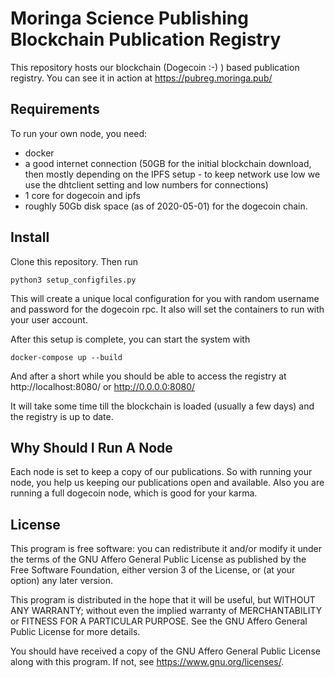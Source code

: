 # Moringa Science Publishing Blockchain Publication Registry

This repository hosts our blockchain (Dogecoin :-) ) based publication registry. 
You can see it in action at https://pubreg.moringa.pub/

## Requirements 
To run your own node, you need:
* docker
* a good internet connection (50GB for the initial blockchain download, then mostly depending on the IPFS setup - 
  to keep network use low we use the dhtclient setting and low numbers for connections)
* 1 core for dogecoin and ipfs
* roughly 50Gb disk space (as of 2020-05-01) for the dogecoin chain.

## Install
Clone this repository. Then run

```[bash]
python3 setup_configfiles.py
```

This will create a unique local configuration for you with random username and password for the dogecoin rpc. 
It also will set the containers to run with your user account. 

After this setup is complete, you can start the system with 
```[bash]
docker-compose up --build
```

And after a short while you should be able to access the registry at http://localhost:8080/ or http://0.0.0.0:8080/

It will take some time till the blockchain is loaded (usually a few days) and the registry is up to date.

## Why Should I Run A Node

Each node is set to keep a copy of our publications. So with running your node, you help us keeping our publications
open and available. Also you are running a full dogecoin node, which is good for your karma.

## License

This program is free software: you can redistribute it and/or modify
it under the terms of the GNU Affero General Public License as published
by the Free Software Foundation, either version 3 of the License, or
(at your option) any later version.

This program is distributed in the hope that it will be useful,
but WITHOUT ANY WARRANTY; without even the implied warranty of
MERCHANTABILITY or FITNESS FOR A PARTICULAR PURPOSE.  See the
GNU Affero General Public License for more details.
 
You should have received a copy of the GNU Affero General Public License
along with this program.  If not, see <https://www.gnu.org/licenses/>.
